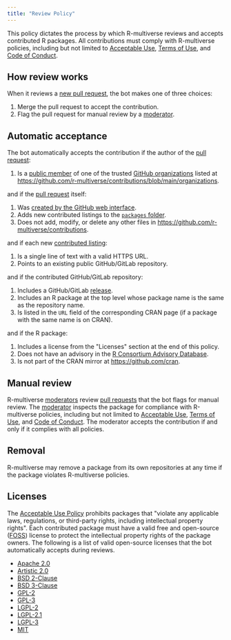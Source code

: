 ```yaml
---
title: "Review Policy"
---
```


This policy dictates the process by which R-multiverse reviews and accepts contributed R packages.
All contributions must comply with R-multiverse policies, including but not limited to [Acceptable Use](aup.md), [Terms of Use](terms.md), and [Code of Conduct](conduct.md).

## How review works

When it reviews a [new pull request](https://github.com/r-multiverse/contributions/pulls), the bot makes one of three choices:

1. Merge the pull request to accept the contribution.
2. Flag the pull request for manual review by a [moderator](governance.md#moderator).

## Automatic acceptance

The bot automatically accepts the contribution if the author of the [pull request](https://github.com/r-multiverse/contributions/pulls):

1. Is a [public member](https://docs.github.com/en/account-and-profile/setting-up-and-managing-your-personal-account-on-github/managing-your-membership-in-organizations/publicizing-or-hiding-organization-membership) of one of the trusted [GitHub organizations](https://docs.github.com/en/organizations/collaborating-with-groups-in-organizations/about-organizations) listed at <https://github.com/r-multiverse/contributions/blob/main/organizations>.

and if the [pull request](https://github.com/r-multiverse/contributions/pulls) itself:

1. Was [created by the GitHub web interface](contributors.md).
1. Adds new contributed listings to the [`packages` folder](https://github.com/r-multiverse/contributions/tree/main/packages).
1. Does not add, modify, or delete any other files in <https://github.com/r-multiverse/contributions>.

and if each new [contributed listing](https://github.com/r-multiverse/contributions/tree/main/packages):

1. Is a single line of text with a valid HTTPS URL.
1. Points to an existing public GitHub/GitLab repository.

and if the contributed GitHub/GitLab repository:

1. Includes a GitHub/GitLab [release](https://docs.github.com/en/repositories/releasing-projects-on-github/about-releases).
1. Includes an R package at the top level whose package name is the same as the repository name.
1. Is listed in the `URL` field of the corresponding CRAN page (if a package with the same name is on CRAN).

and if the R package:

1. Includes a license from the "Licenses" section at the end of this policy.
1. Does not have an advisory in the [R Consortium Advisory Database](https://github.com/RConsortium/r-advisory-database).
1. Is not part of the CRAN mirror at <https://github.com/cran>.

## Manual review

R-multiverse [moderators](governance.md#moderator) review [pull requests](https://github.com/r-multiverse/contributions/pulls) that the bot flags for manual review.
The [moderator](governance.md#moderator) inspects the package for compliance with R-multiverse policies, including but not limited to [Acceptable Use](aup.md), [Terms of Use](terms.md), and [Code of Conduct](conduct.md).
The moderator accepts the contribution if and only if it complies with all policies.

## Removal

R-multiverse may remove a package from its own repositories at any time if the package violates R-multiverse policies.

## Licenses

The [Acceptable Use Policy](aup.md) prohibits packages that "violate any applicable laws, regulations, or third-party rights, including intellectual property rights".
Each contributed package must have a valid free and open-source ([FOSS](https://en.wikipedia.org/wiki/Free_and_open-source_software)) license to protect the intellectual property rights of the package owners.
The following is a list of valid open-source licenses that the bot automatically accepts during reviews.

* [Apache 2.0](https://opensource.org/license/apache-2-0)
* [Artistic 2.0](https://opensource.org/license/artistic-2-0)
* [BSD 2-Clause](https://opensource.org/license/bsd-2-clause)
* [BSD 3-Clause](https://opensource.org/license/bsd-3-clause)
* [GPL-2](https://opensource.org/license/gpl-2-0)
* [GPL-3](https://opensource.org/license/gpl-3-0)
* [LGPL-2](https://opensource.org/license/lgpl-2-0)
* [LGPL-2.1](https://opensource.org/license/lgpl-2-1)
* [LGPL-3](https://opensource.org/license/lgpl-3-0)
* [MIT](https://opensource.org/license/mit)
